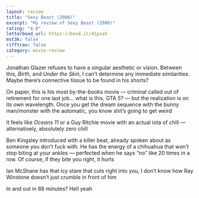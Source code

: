```yaml
---
layout: review
title: "Sexy Beast (2000)"
excerpt: "My review of Sexy Beast (2000)"
rating: "4.0"
letterboxd_url: https://boxd.it/41psa5
mst3k: false
rifftrax: false
category: movie-review
---
```


Jonathan Glazer refuses to have a singular aesthetic or vision. Between this, <i>Birth</i>, and <i>Under the Skin</i>, I can’t determine any immediate similarities. Maybe there’s connective tissue to be found in his shorts?

On paper, this is his most by-the-books movie — criminal called out of retirement for one last job… what is this, GTA 5? — but the realization is on its own wavelength. Once you get the dream sequence with the bunny man/monster with the automatic, you know shit’s going to get weird

It feels like <i>Oceans 11</i> or a Guy Ritchie movie with an actual iota of chill — alternatively, absolutely zero chill

Ben Kingsley introduced with a killer beat, already spoken about as someone you don’t fuck with. He has the energy of a chihuahua that won’t stop biting at your ankles — perfected when he says “no” like 20 times in a row. Of course, if they bite you right, it hurts

Ian McShane has that icy stare that cuts right into you, I don’t know how Ray Winstone doesn’t just crumble in front of him

In and out in 88 minutes? Hell yeah
